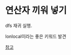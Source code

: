 # 연산자 끼워 넣기

dfs 재귀 실행.

lonlocal이라는 좋은 키워드 발견

[참고](https://devbruce.github.io/python/py-13-global,nonlocal/)
